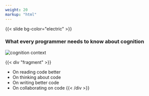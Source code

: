 ```yaml
---
weight: 20
markup: "html"
---
```

{{< slide bg-color="electric" >}}

### What every programmer needs to know about cognition

![cognition context](https://drek4537l1klr.cloudfront.net/hermans2/Figures/CH01_F02_Hermans2.png)

{{< div "fragment" >}}
- On reading code better
- On thinking about code
- On writing better code
- On collaborating on code
{{< /div >}}
